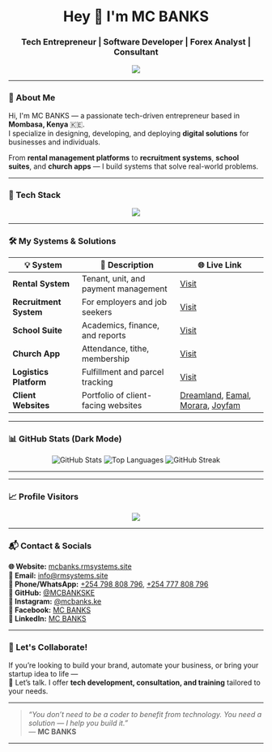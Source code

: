 

<h1 align="center">Hey 👋 I'm MC BANKS</h1>
<h3 align="center">Tech Entrepreneur | Software Developer | Forex Analyst | Consultant</h3>

<p align="center">
  <img src="https://readme-typing-svg.herokuapp.com?font=Fira+Code&size=22&duration=3000&pause=1000&color=00FFF0&center=true&vCenter=true&width=435&lines=Creating+Real+World+Systems.;Forex+Leaner+and+Trader.;Travel+Consultant.;Upcoming+Mentor.;Empowering+Startups+with+Technolojia."
  />
</p>

---

### 🧠 About Me

Hi, I'm MC BANKS — a passionate tech-driven entrepreneur based in **Mombasa, Kenya** 🇰🇪.  
I specialize in designing, developing, and deploying **digital solutions** for businesses and individuals.

From **rental management platforms** to **recruitment systems**, **school suites**, and **church apps** — I build systems that solve real-world problems.

---

### 🔧 Tech Stack

<p align="center">
  <img src="https://skillicons.dev/icons?i=php,laravel,js,html,css,python,mysql,figma,bootstrap,vscode,github" />
</p>

---

### 🛠️ My Systems & Solutions

| 💡 System | 📝 Description | 🌐 Live Link |
|----------|----------------|--------------|
| **Rental System** | Tenant, unit, and payment management | [Visit](https://test.ukwaju.systems) |
| **Recruitment System** | For employers and job seekers | [Visit](https://mcbanks.rmsystems.site) |
| **School Suite** | Academics, finance, and reports | [Visit](https://school.rmsystems.site) |
| **Church App** | Attendance, tithe, membership | [Visit](https://church.rmsystems.site) |
| **Logistics Platform** | Fulfillment and parcel tracking | [Visit](https://logistics.rmsystems.site) |
| **Client Websites** | Portfolio of client-facing websites | [Dreamland](https://dreamlandmanpower.com), [Eamal](https://eamalsolutions.co.ke), [Morara](https://morara.rmsystems.site), [Joyfam](https://mcbanks.rmsystems.site) |

---

### 📊 GitHub Stats (Dark Mode)

<p align="center">
  <img src="https://github-readme-stats.vercel.app/api?username=MCBANKSKE&show_icons=true&theme=radical" alt="GitHub Stats" />
  <img src="https://github-readme-stats.vercel.app/api/top-langs/?username=MCBANKSKE&layout=compact&theme=radical" alt="Top Languages" />
  <img src="https://streak-stats.demolab.com?user=MCBANKSKE&theme=radical" alt="GitHub Streak" />
</p>

---

---

### 📈 Profile Visitors

<p align="center">
  <img src="https://komarev.com/ghpvc/?username=MCBANKSKE&label=Visitors&color=0e75b6&style=flat" />
</p>

---

### 📬 Contact & Socials

<p align="left">
  <b>🌐 Website:</b> <a href="https://mcbanks.rmsystems.site">mcbanks.rmsystems.site</a><br/>
  <b>📧 Email:</b> <a href="mailto:info@rmsystems.site">info@rmsystems.site</a><br/>
  <b>📱 Phone/WhatsApp:</b> 
    <a href="https://wa.me/254798808796">+254 798 808 796</a>, 
    <a href="https://wa.me/254777808796">+254 777 808 796</a><br/>
  <b>🐙 GitHub:</b> <a href="https://github.com/MCBANKSKE">@MCBANKSKE</a><br/>
  <b>📸 Instagram:</b> <a href="https://instagram.com/mcbanks.ke">@mcbanks.ke</a><br/>
  <b>📘 Facebook:</b> <a href="https://facebook.com/mcbanks.ke">MC BANKS</a><br/>
  <b>💼 LinkedIn:</b> <a href="https://linkedin.com/in/mcbanks">MC BANKS</a>
</p>

---

### 💬 Let's Collaborate!

If you’re looking to build your brand, automate your business, or bring your startup idea to life —  
💬 Let’s talk. I offer **tech development, consultation, and training** tailored to your needs.

---

> _“You don’t need to be a coder to benefit from technology. You need a solution — I help you build it.”_  
> — **MC BANKS**

---

